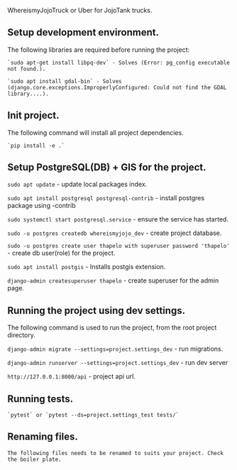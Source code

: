 WhereismyJojoTruck or Uber for JojoTank trucks.

## Setup development environment.
  The following libraries are required before running the project:

    `sudo apt-get install libpq-dev` - Solves (Error: pg_config executable not found.).

    `sudo apt install gdal-bin` - Solves (django.core.exceptions.ImproperlyConfigured: Could not find the GDAL library....).

## Init project.
    
The following command will install all project dependencies.

    `pip install -e .`

## Setup PostgreSQL(DB) + GIS for the project.

  `sudo apt update` - update local packages index.

  `sudo apt install postgresql postgresql-contrib` - install postgres package using -contrib

  `sudo systemctl start postgresql.service` - ensure the service has started.

  `sudo -u postgres createdb whereismyjojo_dev` - create project database.

  `sudo -u postgres create user thapelo with superuser password 'thapelo'` - create db user(role) for the project.

  `sudo apt install postgis` - Installs postgis extension.

  `django-admin createsuperuser thapelo` - create superuser for the admin page.


## Running the project using dev settings.
The following command is used to run the project, from the root project directory.

  `django-admin migrate --settings=project.settings_dev` - run migrations.

  `django-admin runserver --settings=project.settings_dev` - run dev server

  `http://127.0.0.1:8000/api` - project api url.


## Running tests.

    `pytest` or `pytest --ds=project.settings_test tests/`


## Renaming files.
    The following files needs to be renamed to suits your project. Check the boiler plate.
